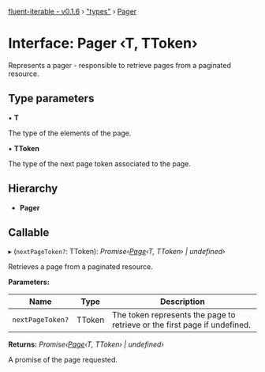 [fluent-iterable - v0.1.6](../README.md) › ["types"](../modules/_types_.md) › [Pager](_types_.pager.md)

# Interface: Pager ‹**T, TToken**›

Represents a pager - responsible to retrieve pages from a paginated resource.

## Type parameters

▪ **T**

The type of the elements of the page.

▪ **TToken**

The type of the next page token associated to the page.

## Hierarchy

* **Pager**

## Callable

▸ (`nextPageToken?`: TToken): *Promise‹[Page](_types_.page.md)‹T, TToken› | undefined›*

Retrieves a page from a paginated resource.

**Parameters:**

Name | Type | Description |
------ | ------ | ------ |
`nextPageToken?` | TToken | The token represents the page to retrieve or the first page if undefined. |

**Returns:** *Promise‹[Page](_types_.page.md)‹T, TToken› | undefined›*

A promise of the page requested.
